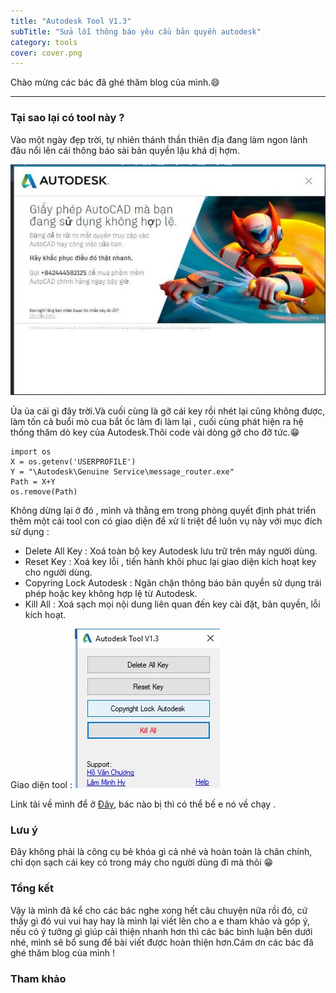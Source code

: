 ```yaml
---
title: "Autodesk Tool V1.3"
subTitle: "Sửa lỗi thông báo yêu cầu bản quyền autodesk"
category: tools
cover: cover.png
---
```


Chào mừng các bác đã ghé thăm blog của mình.😄

---
### Tại sao lại có tool này ?

Vào một ngày đẹp trời, tự nhiên thánh thần thiên địa đang làm ngon lành đâu nổi lên cái thông báo sài bản quyền lậu khá dị hợm. 

![](https://github.com/chuong9x/DataBlog/blob/master/AutodeskToolsV1.3/68340972_10219632495829817_9042702193144102912_n-768x563.jpg?raw=true)

Ủa ủa cái gì đây trời.Và cuối cùng là gỡ cái key rồi nhét lại cũng không được, làm tốn cả buổi mò cua bắt ốc làm đi làm lại , cuối cùng phát hiện ra hệ thống thăm dò key của Autodesk.Thôi code vài dòng gỡ cho đỡ tức.😁

```
import os
X = os.getenv('USERPROFILE')
Y = "\Autodesk\Genuine Service\message_router.exe"
Path = X+Y
os.remove(Path)

```
Không dừng lại ở đó , mình và thằng em trong phòng quyết định phát triển thêm một cái tool con có giao diện để xử lí triệt để luôn vụ này với mục đích sử dụng : 
- Delete All Key : Xoá toàn bộ key Autodesk lưu trữ trên máy người dùng.
- Reset Key : Xoá key lỗi , tiến hành khôi phuc lại giao diện kích hoạt key cho người dùng.
- Copyring Lock Autodesk : Ngăn chặn thông báo bản quyền sử dụng trái phép hoặc key không hợp lệ từ Autodesk.
- Kill All : Xoá sạch mọi nội dung liên quan đến key cài đặt, bản quyền, lỗi kích hoạt.

Giao diện tool :
![](https://github.com/chuong9x/DataBlog/blob/master/AutodeskToolsV1.3/68285419_10219713020122874_6470352159656378368_n.jpg?raw=true)

Link tải về mình để ở [Đây](http://www.mediafire.com/file/at5tjk5qjcjavf8/Autodesk_Tools_V1.3.exe/file), bác nào bị thì có thể bế e nó về chạy .


### Lưu ý 
Đây không phải là công cụ bẻ khóa gì cả nhé và hoàn toàn là chân chính, chỉ dọn sạch cái key có trong máy cho người dùng đi mà thôi 😁

### Tổng kết

Vậy là mình đã kể cho các bác nghe xong hết câu chuyện nữa rồi đó, cứ thấy gì đó vui vui hay hay là mình lại viết lên cho a e tham khảo và góp ý, nếu có ý tưởng gì giúp cải thiện nhanh hơn thì các bác bình luận bên dưới nhé, mình sẽ bổ sung để bài viết được hoàn thiện hơn.Cám ơn các bác đã ghé thăm blog của mình !

### Tham khảo
